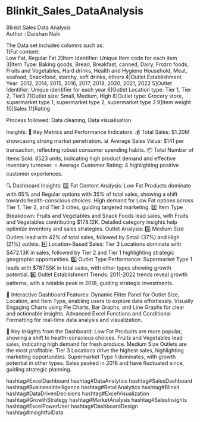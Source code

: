 # Blinkit_Sales_DataAnalysis
Blinkit Sales Data Analysis
<br>
Author : Darshan Naik

The Data set includes columns such as:
<br>
1]Fat content:
<br>
  Low Fat, Regular Fat
2]Item Identifier: 
    Unique Item code for each item
3]Item Type:
    Baking goods, Bread, Breakfast, canned, Dairy, Frozrn foods, Fruits and Vegetables, Hard drinks, Health and Hygiene
    Household, Meat, seafood, Snackfood, starchy, soft drinks, others
4]Outlet Establishment Year:
    2012, 2014, 2015, 2016, 2017, 2018, 2020, 2021, 2022
5]Outlet Identifier:
    Unique identifier for each year
6]Outlet Location type:
    Tier 1, Tier 2, Tier3
7]Outlet size:
    Small, Medium, High
8]Outlet type:
    Grocery store, supermarket type 1, supermarket type 2, supermarket type 3
9]Item weight
10]Sales
11]Rating

Process followed:
Data cleaning, Data visualisation

Insights:
🔑 Key Metrics and Performance Indicators:
💰 Total Sales: $1.20M showcasing strong market penetration.
📊 Average Sales Value: $141 per transaction, reflecting robust consumer spending habits.
📦 Total Number of Items Sold: 8523 units, indicating high product demand and effective inventory turnover.
⭐ Average Customer Rating: 4 highlighting positive customer experiences.

🔍 Dashboard Insights:
1️⃣ Fat Content Analysis:
Low Fat Products dominate with 65% and Regular options with 35% of total sales, showing a shift towards health-conscious choices.
High demand for Low Fat options across Tier 1, Tier 2, and Tier 3 cities, guiding targeted marketing.
2️⃣ Item Type Breakdown:
Fruits and Vegetables and Snack Foods lead sales, with Fruits and Vegetables contributing $178.12K.
Detailed category insights help optimize inventory and sales strategies.
Outlet Analysis:
3️⃣ Medium Size Outlets lead with 42% of total sales, followed by Small (37%) and High (21%) outlets.
4️⃣ Location-Based Sales:
Tier 3 Locations dominate with $472.13K in sales, followed by Tier 2 and Tier 1 highlighting strategic geographic opportunities.
5️⃣ Outlet Type Performance:
Supermarket Type 1 leads with $787.55K in total sales, with other types showing growth potential.
6️⃣ Outlet Establishment Trends:
2011-2022 trends reveal growth patterns, with a notable peak in 2018, guiding strategic investments.

🎨 Interactive Dashboard Features:
Dynamic Filter Panel for Outlet Size, Location, and Item Type, enabling users to explore data effortlessly.
Visually Engaging Charts using Pie Charts, Bar Graphs, and Line Graphs for clear and actionable insights.
Advanced Excel Functions and Conditional Formatting for real-time data analysis and visualization.

🔎 Key Insights from the Dashboard:
Low Fat Products are more popular, showing a shift to health-conscious choices.
Fruits and Vegetables lead sales, indicating high demand for fresh produce.
Medium Size Outlets are the most profitable.
Tier 3 Locations drive the highest sales, highlighting marketing opportunities.
Supermarket Type 1 dominates, with growth potential in other types.
Sales peaked in 2018 and have fluctuated since, guiding strategic planning.

hashtag#ExcelDashboard hashtag#DataAnalytics hashtag#SalesDashboard hashtag#BusinessIntelligence hashtag#RetailAnalytics hashtag#Blinkit hashtag#DataDrivenDecisions hashtag#ExcelVisualization hashtag#GrowthStrategy hashtag#MarketAnalysis hashtag#SalesInsights hashtag#ExcelPowerUser hashtag#DashboardDesign hashtag#InsightfulData

